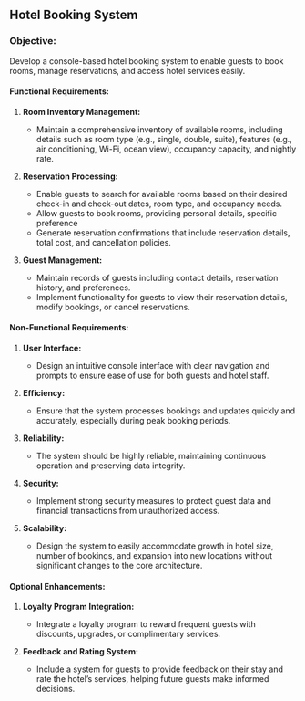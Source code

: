 ## Hotel Booking System

### Objective:
Develop a console-based hotel booking system to enable guests to book rooms, manage reservations, and access hotel services easily.

#### Functional Requirements:

1. **Room Inventory Management:**
   - Maintain a comprehensive inventory of available rooms, including details such as room type (e.g., single, double, suite), features (e.g., air conditioning, Wi-Fi, ocean view), occupancy capacity, and nightly rate.

2. **Reservation Processing:**
   - Enable guests to search for available rooms based on their desired check-in and check-out dates, room type, and occupancy needs.
   - Allow guests to book rooms, providing personal details, specific preference
   - Generate reservation confirmations that include reservation details, total cost, and cancellation policies.

3. **Guest Management:**
   - Maintain records of guests including contact details, reservation history, and preferences.
   - Implement functionality for guests to view their reservation details, modify bookings, or cancel reservations.


#### Non-Functional Requirements:

1. **User Interface:**
   - Design an intuitive console interface with clear navigation and prompts to ensure ease of use for both guests and hotel staff.

2. **Efficiency:**
   - Ensure that the system processes bookings and updates quickly and accurately, especially during peak booking periods.

3. **Reliability:**
   - The system should be highly reliable, maintaining continuous operation and preserving data integrity.

4. **Security:**
   - Implement strong security measures to protect guest data and financial transactions from unauthorized access.

5. **Scalability:**
   - Design the system to easily accommodate growth in hotel size, number of bookings, and expansion into new locations without significant changes to the core architecture.

#### Optional Enhancements:

1. **Loyalty Program Integration:**
   - Integrate a loyalty program to reward frequent guests with discounts, upgrades, or complimentary services.

2. **Feedback and Rating System:**
   - Include a system for guests to provide feedback on their stay and rate the hotel’s services, helping future guests make informed decisions.